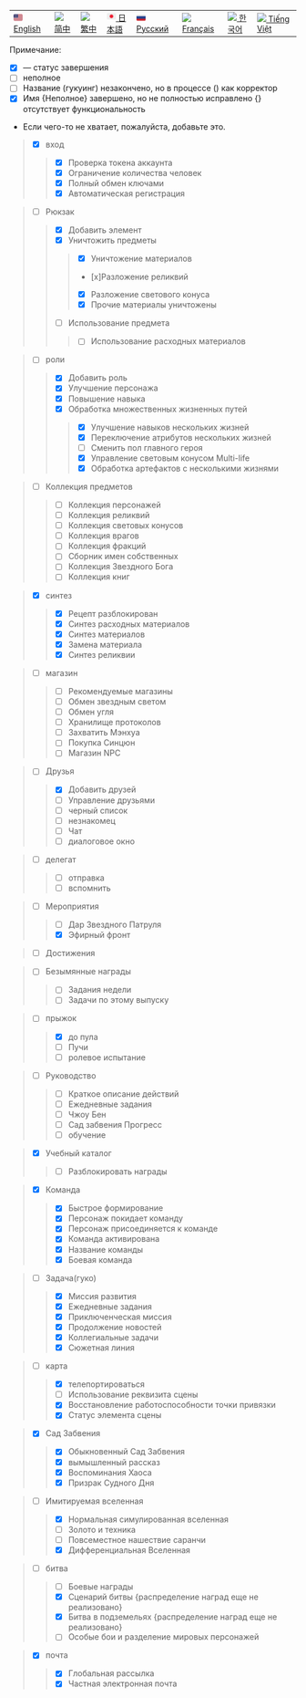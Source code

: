 <div align="center">
<table>
<td valign="center"><a href="EN.md"><img src="https://github.com/twitter/twemoji/blob/master/assets/svg/1f1fa-1f1f8.svg" width="16"/> English</td>
 
<td valign="center"><a href="zh-CN.md"><img src="https://em-content.zobj.net/thumbs/120/twitter/351/flag-china_1f1e8-1f1f3.png" width="16"/> 简中</td>
 
<td valign="center"><a href="zh-TW.md"><img src="https://em-content.zobj.net/thumbs/120/twitter/351/flag-china_1f1e8-1f1f3.png" width="16"/> 繁中</td>
 
<td valign="center"><a href="JP.md"><img src="https://github.com/twitter/twemoji/blob/master/assets/svg/1f1ef-1f1f5.svg" width="16"/> 日本語</td>
 
<td valign="center"><a href="RU.md"><img src="https://github.com/twitter/twemoji/blob/master/assets/svg/1f1f7-1f1fa.svg" width="16"/> Русский</a></td>

<td valign="center"><a href="FR.md"><img src="https://em-content.zobj.net/thumbs/160/twitter/154/flag-for-france_1f1eb-1f1f7.png" width="16"/> Français</td>
 
<td valign="center"><a href="KR.md"><img src="https://em-content.zobj.net/source/twitter/53/flag-for-south-korea_1f1f0-1f1f7.png" width="16"/> 한국어</td>
 
<td valign="center"><a href="VI.md"><img src="https://em-content.zobj.net/thumbs/120/twitter/351/flag-vietnam_1f1fb-1f1f3.png" width="16"/> Tiếng Việt </a></td>
</table>
</div>

Примечание:

- [x] — статус завершения
- [ ] неполное
- [ ] Название (гукуинг) незакончено, но в процессе () как корректор
- [x] Имя {Неполное} завершено, но не полностью исправлено {} отсутствует функциональность
- Если чего-то не хватает, пожалуйста, добавьте это.

> - [x] вход
>> - [x] Проверка токена аккаунта
>> - [x] Ограничение количества человек
>> - [x] Полный обмен ключами
>> - [x] Автоматическая регистрация

> - [ ] Рюкзак
>> - [x] Добавить элемент
>> - [x] Уничтожить предметы
>>> - [x] Уничтожение материалов
>>> - [x]Разложение реликвий
>>> - [x] Разложение светового конуса
>>> - [x] Прочие материалы уничтожены
>> - [ ] Использование предмета
>>> - [ ] Использование расходных материалов

> - [ ] роли
>> - [x] Добавить роль
>> - [x] Улучшение персонажа
>> - [x] Повышение навыка
>> - [x] Обработка множественных жизненных путей
>>> - [x] Улучшение навыков нескольких жизней
>>> - [x] Переключение атрибутов нескольких жизней
>>> - [ ] Сменить пол главного героя
>>> - [x] Управление световым конусом Multi-life
>>> - [x] Обработка артефактов с несколькими жизнями


> - [ ] Коллекция предметов
>> - [ ] Коллекция персонажей
>> - [ ] Коллекция реликвий
>> - [ ] Коллекция световых конусов
>> - [ ] Коллекция врагов
>> - [ ] Коллекция фракций
>> - [ ] Сборник имен собственных
>> - [ ] Коллекция Звездного Бога
>> - [ ] Коллекция книг

> - [x] синтез
>> - [x] Рецепт разблокирован
>> - [x] Синтез расходных материалов
>> - [x] Синтез материалов
>> - [x] Замена материала
>> - [x] Синтез реликвии

> - [ ] магазин
>> - [ ] Рекомендуемые магазины
>> - [ ] Обмен звездным светом
>> - [ ] Обмен угля
>> - [ ] Хранилище протоколов
>> - [ ] Захватить Мэнхуа
>> - [ ] Покупка Синцюн
>> - [ ] Магазин NPC

> - [ ] Друзья
>> - [x] Добавить друзей
>> - [ ] Управление друзьями
>> - [ ] черный список
>> - [ ] незнакомец
>> - [ ] Чат
>> - [ ] диалоговое окно

> - [ ] делегат
>> - [ ] отправка
>> - [ ] вспомнить

> - [ ] Мероприятия
>> - [ ] Дар Звездного Патруля
>> - [x] Эфирный фронт

> - [ ] Достижения

> - [ ] Безымянные награды
>> - [ ] Задания недели
>> - [ ] Задачи по этому выпуску

> - [ ] прыжок
>> - [x] до пула
>> - [ ] Пучи
>> - [ ] ролевое испытание

> - [ ] Руководство
>> - [ ] Краткое описание действий
>> - [ ] Ежедневные задания
>> - [ ] Чжоу Бен
>> - [ ] Сад забвения Прогресс
>> - [ ] обучение

> - [x] Учебный каталог
>> - [ ] Разблокировать награды

> - [x] Команда
>> - [x] Быстрое формирование
>> - [x] Персонаж покидает команду
>> - [x] Персонаж присоединяется к команде
>> - [x] Команда активирована
>> - [x] Название команды
>> - [x] Боевая команда

> - [ ] Задача(гуко)
>> - [x] Миссия развития
>> - [x] Ежедневные задания
>> - [x] Приключенческая миссия
>> - [x] Продолжение новостей
>> - [x] Коллегиальные задачи
>> - [x] Сюжетная линия

> - [ ] карта
>> - [x] телепортироваться
>> - [ ] Использование реквизита сцены
>> - [x] Восстановление работоспособности точки привязки
>> - [x] Статус элемента сцены

> - [x] Сад Забвения
>> - [x] Обыкновенный Сад Забвения
>> - [x] вымышленный рассказ
>> - [x] Воспоминания Хаоса
>> - [x] Призрак Судного Дня

> - [ ] Имитируемая вселенная
>> - [x] Нормальная симулированная вселенная
>> - [ ] Золото и техника
>> - [ ] Повсеместное нашествие саранчи
>> - [x] Дифференциальная Вселенная

> - [ ] битва
>> - [ ] Боевые награды
>> - [x] Сценарий битвы {распределение наград еще не реализовано}
>> - [x] Битва в подземельях {распределение наград еще не реализовано}
>> - [ ] Особые бои и разделение мировых персонажей

> - [x] почта
>> - [x] Глобальная рассылка
>> - [x] Частная электронная почта